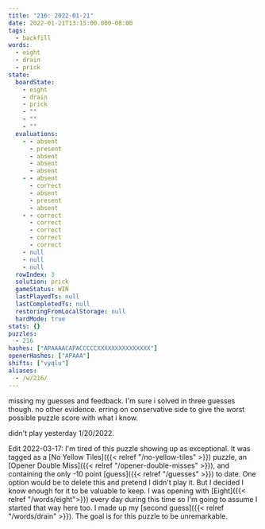 ```yaml
---
title: "216: 2022-01-21"
date: 2022-01-21T13:15:00.000-08:00
tags:
  - backfill
words:
  - eight
  - drain
  - prick
state:
  boardState:
    - eight
    - drain
    - prick
    - ""
    - ""
    - ""
  evaluations:
    - - absent
      - present
      - absent
      - absent
      - absent
    - - absent
      - correct
      - absent
      - present
      - absent
    - - correct
      - correct
      - correct
      - correct
      - correct
    - null
    - null
    - null
  rowIndex: 3
  solution: prick
  gameStatus: WIN
  lastPlayedTs: null
  lastCompletedTs: null
  restoringFromLocalStorage: null
  hardMode: true
stats: {}
puzzles:
  - 216
hashes: ["APAAAACAPACCCCCXXXXXXXXXXXXXXX"]
openerHashes: ["APAAA"]
shifts: ["vyqlu"]
aliases:
  - /w/216/
---
```

<!-- more -->

missing my guesses and feedback. I'm sure i solved in three guesses though. no other evidence. erring on conservative side to give the worst possible puzzle score with what i know.

didn't play yesterday 1/20/2022.

Edit 2022-03-17: I'm tired of this puzzle showing up as exceptional. It was tagged as a [No Yellow Tiles]({{< relref "/no-yellow-tiles" >}}) puzzle, an [Opener Double Miss]({{< relref "/opener-double-misses" >}}), and containing the only -10 point [guess]({{< relref "/guesses" >}}) to date. One option would be to delete this and pretend I didn't play it. But I decided I know enough for it to be valuable to keep. I was opening with [Eight]({{< relref "/words/eight">}}) every day during this time so I'm going to assume I started that way here too. I made up my [second guess]({{< relref "/words/drain" >}}). The goal is
for this puzzle to be unremarkable.
